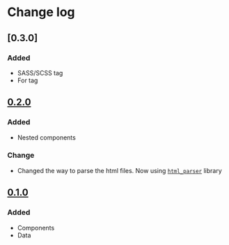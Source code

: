 # Change log

## [0.3.0]
### Added
- SASS/SCSS tag
- For tag

## [0.2.0]
### Added
- Nested components
### Change
- Changed the way to parse the html files. Now using [`html_parser`](https://crates.io/crates/html_parser) library

## [0.1.0]
### Added
- Components
- Data


[Unreleased]: https://github.com/dcxo/html_gen/compare/v0.2.0...HEAD
[0.2.0]: https://github.com/dcxo/html_gen/compare/v0.1.0...v0.2.0
[0.1.0]: https://github.com/dcxo/html_gen/releases/tag/v0.1.0

